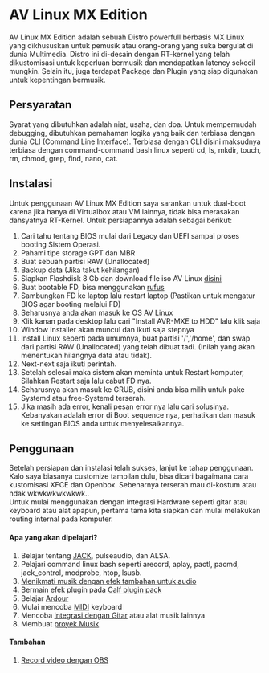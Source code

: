 # AV Linux MX Edition

AV Linux MX Edition adalah sebuah Distro powerfull berbasis MX Linux yang dikhususkan untuk pemusik atau orang-orang yang suka bergulat di dunia Multimedia. Distro ini di-desain dengan RT-kernel yang telah dikustomisasi untuk keperluan bermusik dan mendapatkan latency sekecil mungkin. Selain itu, juga terdapat Package dan Plugin yang siap digunakan untuk kepentingan bermusik.

## Persyaratan

Syarat yang dibutuhkan adalah niat, usaha, dan doa. Untuk mempermudah debugging, dibutuhkan pemahaman logika yang baik dan terbiasa dengan dunia CLI (Command Line Interface). Terbiasa dengan CLI disini maksudnya terbiasa dengan command-command bash linux seperti cd, ls, mkdir, touch, rm, chmod, grep, find, nano, cat.

## Instalasi

Untuk penggunaan AV Linux MX Edition saya sarankan untuk dual-boot karena jika hanya di Virtualbox atau VM lainnya, tidak bisa merasakan dahsyatnya RT-Kernel. Untuk persiapannya adalah sebagai berikut:

1. Cari tahu tentang BIOS mulai dari Legacy dan UEFI sampai proses booting Sistem Operasi.
2. Pahami tipe storage GPT dan MBR
3. Buat sebuah partisi RAW (Unallocated)
4. Backup data (Jika takut kehilangan)
5. Siapkan Flashdisk 8 Gb dan download file iso AV Linux [disini](http://www.bandshed.net/avlinux/)
6. Buat bootable FD, bisa menggunakan [rufus](https://rufus.ie/en/)
7. Sambungkan FD ke laptop lalu restart laptop (Pastikan untuk mengatur BIOS agar booting melalui FD)
8. Seharusnya anda akan masuk ke OS AV Linux
9. Klik kanan pada desktop lalu cari "Install AVR-MXE to HDD" lalu klik saja
10. Window Installer akan muncul dan ikuti saja stepnya
11. Install Linux seperti pada umumnya, buat partisi '/','/home', dan swap dari partisi RAW (Unallocated) yang telah dibuat tadi. (Inilah yang akan menentukan hilangnya data atau tidak).
12. Next-next saja ikuti perintah.
13. Setelah selesai maka sistem akan meminta untuk Restart komputer, Silahkan Restart saja lalu cabut FD nya.
14. Seharusnya akan masuk ke GRUB, disini anda bisa milih untuk pake Systemd atau free-Systemd terserah.
15. Jika masih ada error, kenali pesan error nya lalu cari solusinya. Kebanyakan adalah error di Boot sequence nya, perhatikan dan masuk ke settingan BIOS anda untuk menyelesaikannya.

## Penggunaan

Setelah persiapan dan instalasi telah sukses, lanjut ke tahap penggunaan. Kalo saya biasanya customize tampilan dulu, bisa dicari bagaimana cara kustomisasi XFCE dan Openbox. Sebenarnya terserah mau di-kostum atau ndak wkwkwkwkwkwk..  
Untuk mulai menggunakan dengan integrasi Hardware seperti gitar atau keyboard atau alat apapun, pertama tama kita siapkan dan mulai melakukan routing internal pada komputer.

#### Apa yang akan dipelajari?

1. Belajar tentang [JACK](JACK1.md), pulseaudio, dan ALSA.
2. Pelajari command linux bash seperti arecord, aplay, pactl, pacmd, jack_control, modprobe, htop, lsusb.
3. [Menikmati musik dengan efek tambahan untuk audio](Efek_jack.md)
4. Bermain efek plugin pada [Calf plugin pack](Efek_jack2.md)
5. Belajar [Ardour](Ardour1.md)
6. Mulai mencoba [MIDI](MIDI1.md) keyboard
7. Mencoba [integrasi dengan Gitar](Gitar1.md) atau alat musik lainnya
8. Membuat [proyek Musik](Proyek1.md)

#### Tambahan

1. [Record video dengan OBS](OBS1.md)
